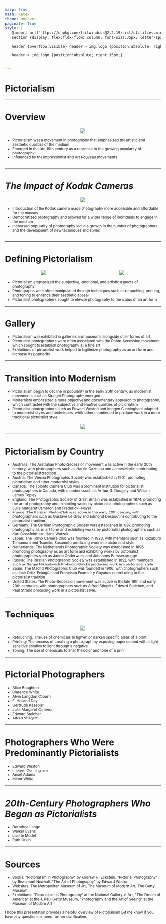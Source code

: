 ```yaml
---
marp: true
math: katex
theme: uncover
paginate: True
style: |
   @import url('https://unpkg.com/tailwindcss@2.2.19/dist/utilities.min.css');
   section {display: flex;flex-flow: column; font-size:35px; letter-spacing:1.4px;}

   header {overflow:visible} header > img.logo {position:absolute; right:15px;}

   header > img.logo {position:absolute; right:15px;}


---
```

<!-- backgroundImage: url('backgrounds/wwwatercolor (9).png') -->
<!-- _class: lead -->

 # Pictorialism

---
<style scoped>p,li {font-size:0.84em}</style>

 # Overview
<div style='flex:1 1 auto; min-height:0;' class="grid grid-cols-8 gap-4">
<div style='display:flex; flex-flow:column; min-height:0;' class="col-span-4">

<div style="display: flex; flex: 1 1 auto; flex-flow: row; min-height: 0"><div style="display: flex; flex: 1 1 auto; justify-content: center;min-height:0;min-width:0; margin-bottom:0.1em;;margin-right:0.15em">
<img style='object-fit: contain; max-height:100%; max-width:100%; background-color: rgba(0,0,0,0);' src='https://upload.wikimedia.org/wikipedia/commons/thumb/0/05/Watson-Schutze-Rose.jpg/170px-Watson-Schutze-Rose.jpg'/>
</div>
</div>

</div>

<div style='display:flex; flex-flow:column; min-height:0;' class="col-span-4">

- Pictorialism was a movement in photography that emphasized the artistic and aesthetic qualities of the medium
- Emerged in the late 19th century as a response to the growing popularity of photography
- Influenced by the Impressionist and Art Nouveau movements
</div>

</div>


---
<style scoped>p,li {font-size:0.84em}</style>

 # _The Impact of Kodak Cameras_
<div style='flex:1 1 auto; min-height:0;' class="grid grid-cols-8 gap-4">
<div style='display:flex; flex-flow:column; min-height:0;' class="col-span-4">

<div style="display: flex; flex: 1 1 auto; flex-flow: row; min-height: 0"><div style="display: flex; flex: 1 1 auto; justify-content: center;min-height:0;min-width:0; margin-bottom:0.1em;;margin-right:0.15em">
<img style='object-fit: contain; max-height:100%; max-width:100%; background-color: rgba(0,0,0,0);' src='https://upload.wikimedia.org/wikipedia/commons/thumb/3/3b/Kodak_ad_1888.GIF/220px-Kodak_ad_1888.GIF'/>
</div>
</div>

</div>

<div style='display:flex; flex-flow:column; min-height:0;' class="col-span-4">

- Introduction of the Kodak camera made photography more accessible and affordable for the masses
- Democratized photography and allowed for a wider range of individuals to engage in the medium
- Increased popularity of photography led to a growth in the number of photographers and the development of new techniques and styles
</div>

</div>


---
<style scoped>p,li {font-size:0.80em}</style>

 # **Defining Pictorialism**
<div style="display: flex; flex: 1 1 auto; flex-flow: row; min-height: 0"><div style="display: flex; flex: 1 1 auto; justify-content: center;min-height:0;min-width:0; margin-bottom:0.1em;;margin-right:0.15em">
<img style='object-fit: contain; max-height:100%; max-width:100%; background-color: rgba(0,0,0,0);' src='https://upload.wikimedia.org/wikipedia/commons/thumb/9/92/Henry_Peach_Robinson%2C_Fading_Away%2C_1858.jpg/220px-Henry_Peach_Robinson%2C_Fading_Away%2C_1858.jpg'/>
</div>
<div style="display: flex; flex: 1 1 auto; justify-content: center;min-height:0;min-width:0; margin-bottom:0.1em;;margin-right:0.15em">
<img style='object-fit: contain; max-height:100%; max-width:100%; background-color: rgba(0,0,0,0);' src='https://upload.wikimedia.org/wikipedia/commons/thumb/f/f0/Stieglitz-SpringShowers.jpg/170px-Stieglitz-SpringShowers.jpg'/>
</div>
</div>

- Pictorialism emphasized the subjective, emotional, and artistic aspects of photography
- Photographs were often manipulated through techniques such as retouching, printing, and toning to enhance their aesthetic appeal
- Pictorialist photographers sought to elevate photography to the status of an art form

---
<style scoped>p,li {font-size:0.88em}</style>

 # Gallery
- Pictorialism was exhibited in galleries and museums alongside other forms of art
- Pictorialist photographers were often associated with the Photo-Secession movement, which sought to establish photography as a fine art
- Exhibitions of pictorialist work helped to legitimize photography as an art form and increase its popularity


---
<style scoped>p,li {font-size:0.84em}</style>

 # Transition into Modernism
- Pictorialism began to decline in popularity in the early 20th century, as modernist movements such as Straight Photography emerged
- Modernism emphasized a more objective and documentary approach to photography, which contrasted with the subjective and emotive qualities of pictorialism
- Pictorialist photographers such as Edward Weston and Imogen Cunningham adapted to modernist styles and techniques, while others continued to produce work in a more traditional pictorialist style
<div style="display: flex; flex: 1 1 auto; flex-flow: row; min-height: 0"><div style="display: flex; flex: 1 1 auto; justify-content: center;min-height:0;min-width:0; margin-bottom:0.1em;;margin-right:0.15em">
<img style='object-fit: contain; max-height:100%; max-width:100%; background-color: rgba(0,0,0,0);' src='https://upload.wikimedia.org/wikipedia/commons/thumb/f/fa/Jane_Reece-Spaces.jpg/220px-Jane_Reece-Spaces.jpg'/>
</div>
</div>


---
<style scoped>p,li {font-size:0.56em}</style>

 # Pictorialism by Country
- Australia: The Australian Photo-Secession movement was active in the early 20th century, with photographers such as Harold Cazneau and James Martin contributing to the pictorialist tradition
- Austria: The Vienna Photographic Society was established in 1904, promoting pictorialism and other modernist styles
- Canada: The Toronto Camera Club was a prominent institution for pictorialist photographers in Canada, with members such as Arthur G. Doughty and William James Topley
- England: The Photographic Society of Great Britain was established in 1874, promoting the art of photography and exhibiting works by pictorialist photographers such as Julia Margaret Cameron and Frederick Hollyer
- France: The Parisian Photo-Club was active in the early 20th century, with photographers such as Gustave Le Gray and Edmond Desboutins contributing to the pictorialist tradition
- Germany: The German Photographic Society was established in 1897, promoting photography as an art form and exhibiting works by pictorialist photographers such as Karl Blossfeldt and Hans Watzek
- Japan: The Tokyo Camera Club was founded in 1923, with members such as Kozaburo Tamamura and Tsuneko Sasamoto producing work in a pictorialist style
- Netherlands: The Netherlands Photographic Society was established in 1895, promoting photography as an art form and exhibiting works by pictorialist photographers such as Jacob Onderweeg and Johannes Berssenbrugge
- Russia: The Russian Photographic Society was established in 1892, with members such as Sergei Mikhailovich Prokudin-Gorskii producing work in a pictorialist style
- Spain: The Madrid Photographic Club was founded in 1906, with photographers such as José Ortiz-Echagüe and Francisco Fournier y Goyanes contributing to the pictorialist tradition
- United States: The Photo-Secession movement was active in the late 19th and early 20th centuries, with photographers such as Alfred Stieglitz, Edward Steichen, and Paul Strand producing work in a pictorialist style.


---
<style scoped>p,li {font-size:0.84em}</style>

 # Techniques
<div style="display: flex; flex: 1 1 auto; flex-flow: row; min-height: 0"><div style="display: flex; flex: 1 1 auto; justify-content: center;min-height:0;min-width:0; margin-bottom:0.1em;;margin-right:0.15em">
<img style='object-fit: contain; max-height:100%; max-width:100%; background-color: rgba(0,0,0,0);' src='https://upload.wikimedia.org/wikipedia/commons/thumb/e/ed/M_Sherling_Portrait_A._Golovin.jpg/220px-M_Sherling_Portrait_A._Golovin.jpg'/>
</div>
</div>

- Retouching: The use of chemicals to lighten or darken specific areas of a print
- Printing: The process of creating a photograph by exposing paper coated with a light-sensitive solution to light through a negative
- Toning: The use of chemicals to alter the color and tone of a print

---
<style scoped>p,li {font-size:0.68em}</style>

 # Pictorial Photographers
- Alice Boughton
- Clarence White
- Alvin Langdon Coburn
- F. Holland Day
- Gertrude Kasebier
- Julia Margaret Cameron
- Edward Steichen
- Alfred Stieglitz


---
<style scoped>p,li {font-size:0.84em}</style>

 # Photographers Who Were Predominantly Pictorialists

- Edward Weston
- Imogen Cunningham
- Ansel Adams
- Minor White

---
<style scoped>p,li {font-size:0.84em}</style>

 # _20th-Century Photographers Who Began as Pictorialists_

- Dorothea Lange
- Walker Evans
- Lisette Model
- Ruth Orkin

---
<style scoped>p,li {font-size:0.84em}</style>

 # Sources
- Books: "Pictorialism in Photography" by Andrew H. Eckstein, "Pictorial Photography" by Beaumont Newhall, "The Art of Photography" by Edward Weston
- Websites: The Metropolitan Museum of Art, The Museum of Modern Art, The Getty Museum
- Exhibitions: "Pictorialism in Photography" at the National Gallery of Art, "The Dream of America" at the J. Paul Getty Museum, "Photography and the Art of Seeing" at the Museum of Modern Art

I hope this presentation provides a helpful overview of Pictorialism! Let me know if you have any questions or need further clarification.
